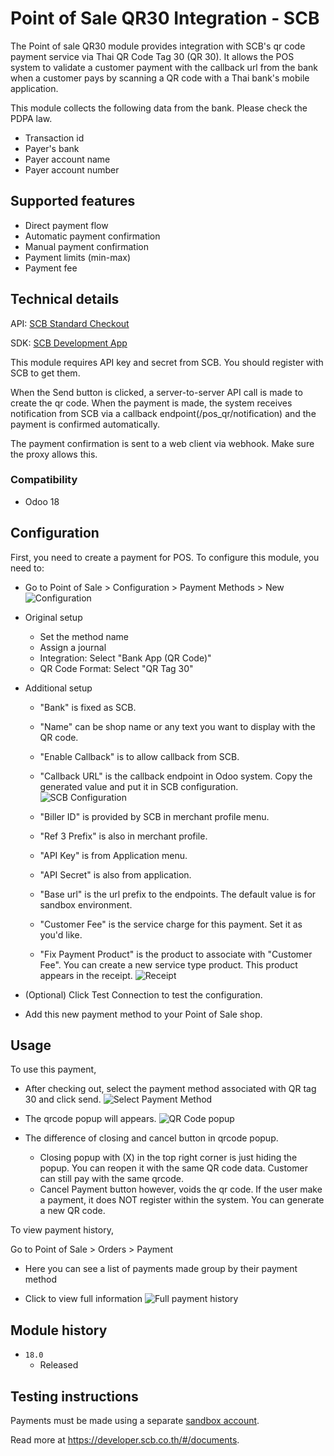 # Point of Sale QR30 Integration - SCB

The Point of sale QR30 module provides integration with SCB's qr code payment service via Thai QR Code Tag 30 (QR 30). It allows the POS system to validate a customer payment with the callback url from the bank when a customer pays by scanning a QR code with a Thai bank's mobile application.

This module collects the following data from the bank. Please check the PDPA law.

- Transaction id
- Payer's bank
- Payer account name
- Payer account number

## Supported features

- Direct payment flow
- Automatic payment confirmation
- Manual payment confirmation
- Payment limits (min-max)
- Payment fee

## Technical details

API: [SCB Standard Checkout](https://developer.scb.co.th/#/documents/documentation/qr-payment/thai-qr.html)

SDK: [SCB Development App](https://developer.scb.co.th/#/documents/documentation/basics/getting-started.html)

This module requires API key and secret from SCB. You should register with SCB to get them.

When the Send button is clicked, a server-to-server API call is made to create the qr code.
When the payment is made, the system receives notification from SCB via a callback endpoint(/pos_qr/notification) and the payment is confirmed automatically.

The payment confirmation is sent to a web client via webhook. Make sure the proxy allows this.

### Compatibility

- Odoo 18

## Configuration

First, you need to create a payment for POS.
To configure this module, you need to:

- Go to Point of Sale > Configuration > Payment Methods > New
  ![Configuration](https://raw.githubusercontent.com/ncharlie/pos_qr30_scb/refs/heads/master/static/description/setup1.png)

- Original setup

  - Set the method name
  - Assign a journal
  - Integration: Select "Bank App (QR Code)"
  - QR Code Format: Select "QR Tag 30"

- Additional setup

  - "Bank" is fixed as SCB.
  - "Name" can be shop name or any text you want to display with the QR code.
  - "Enable Callback" is to allow callback from SCB.
  - "Callback URL" is the callback endpoint in Odoo system. Copy the generated value and put it in SCB configuration.
    ![SCB Configuration](https://raw.githubusercontent.com/ncharlie/pos_qr30_scb/refs/heads/master/static/description/setup2.png)
  - "Biller ID" is provided by SCB in merchant profile menu.
  - "Ref 3 Prefix" is also in merchant profile.

  - "API Key" is from Application menu.
  - "API Secret" is also from application.

  - "Base url" is the url prefix to the endpoints. The default value is for sandbox environment.

  - "Customer Fee" is the service charge for this payment. Set it as you'd like.
  - "Fix Payment Product" is the product to associate with "Customer Fee". You can create a new service type product. This product appears in the receipt.
    ![Receipt](https://raw.githubusercontent.com/ncharlie/pos_qr30_scb/refs/heads/master/static/description/receipt1.png)

- (Optional) Click Test Connection to test the configuration.

- Add this new payment method to your Point of Sale shop.

## Usage

To use this payment,

- After checking out, select the payment method associated with QR tag 30 and click send.
  ![Select Payment Method](https://raw.githubusercontent.com/ncharlie/pos_qr30_scb/refs/heads/master/static/description/usage1.png)

- The qrcode popup will appears.
  ![QR Code popup](https://raw.githubusercontent.com/ncharlie/pos_qr30_scb/refs/heads/master/static/description/usage2.png)

- The difference of closing and cancel button in qrcode popup.
  - Closing popup with (X) in the top right corner is just hiding the popup. You can reopen it with the same QR code data. Customer can still pay with the same qrcode.
  - Cancel Payment button however, voids the qr code. If the user make a payment, it does NOT register within the system. You can generate a new QR code.

To view payment history,

Go to Point of Sale > Orders > Payment

- Here you can see a list of payments made group by their payment method

- Click to view full information
  ![Full payment history](https://raw.githubusercontent.com/ncharlie/pos_qr30_scb/refs/heads/master/static/description/history1.png)

## Module history

- `18.0`
  - Released

## Testing instructions

Payments must be made using a separate [sandbox account](https://developer.scb.co.th/#/management/apps).

Read more at https://developer.scb.co.th/#/documents.
